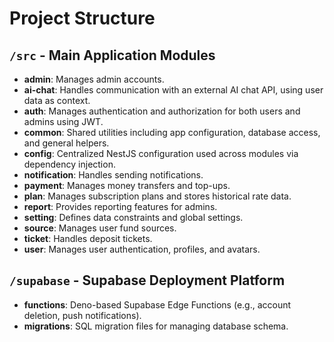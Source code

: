 # Project Structure

## `/src` - Main Application Modules

- **admin**: Manages admin accounts.
- **ai-chat**: Handles communication with an external AI chat API, using user data as context.
- **auth**: Manages authentication and authorization for both users and admins using JWT.
- **common**: Shared utilities including app configuration, database access, and general helpers.
- **config**: Centralized NestJS configuration used across modules via dependency injection.
- **notification**: Handles sending notifications.
- **payment**: Manages money transfers and top-ups.
- **plan**: Manages subscription plans and stores historical rate data.
- **report**: Provides reporting features for admins.
- **setting**: Defines data constraints and global settings.
- **source**: Manages user fund sources.
- **ticket**: Handles deposit tickets.
- **user**: Manages user authentication, profiles, and avatars.

## `/supabase` - Supabase Deployment Platform

- **functions**: Deno-based Supabase Edge Functions (e.g., account deletion, push notifications).
- **migrations**: SQL migration files for managing database schema.
